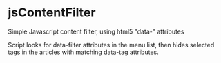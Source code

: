 # jsContentFilter
Simple Javascript content filter, using html5 "data-" attributes

Script looks for data-filter attributes in the menu list,
then hides selected tags in the articles with matching data-tag attributes.
